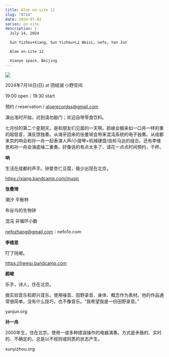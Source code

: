 ```yaml
---
title: Aloe on-site 12
slug: "0714"
date: 2024-07-02
series: on-site
description: |-
  July 14, 2024

  Sun Yizhou+Xiang, Sun Yizhou+Li Weisi, nefo, Yan Jun

  Aloe on-site 12

  Xiaoye space, Beijing
---
```

![](/images/uploads/on-site-12.jpg)

2024年7月14日(日) at 团结湖 小野空间

19:00 open｜19:30 start

预约 / reservation / aloerecordss@gmail.com

演出准时开始，迟到请勿敲门；欢迎自带零食饮料。

七月份的第二个星期天，是和朋友们见面的一天啊。颜峻会搬来如一口井一样的重的超低音，演反馈独奏。从海牙回来的张曼琦会带来混沌系统的电子独奏。从成都来京的响会和孙一舟一起表演人声/小提琴+机械硬盘/齿轮马达的组合。还有李维思和孙一舟会演底噪二重奏。好像说的有点太多了，请花一点点时间预约，干杯。

**响**

生活在成都的声手。钟爱杏仁豆腐，极少出现在北京。

https://xiang.bandcamp.com/music

**张曼琦**

潮汐 平衡林 

布谷鸟的生物钟

混沌 非循环小数

nefozhang@gmail.com｜nefo1o.com

**李维思**

叮了咣啷。

https://liweisi.bandcamp.com

**颜峻**

乐手，诗人，住在北京。

做实验音乐和即兴音乐。使用噪音、田野录音、身体、概念作为素材。他的作品通常很简单，没有什么技巧，也不像音乐。“我希望我是一份田野录音。”

yanjun.org

**孙一舟**

2000年生，住在北京。使用一或多种错误操作的电器演奏。方式是矛盾的、实时的、不确定的，总是以不规则或同质的状态产生。

sunyizhou.org
